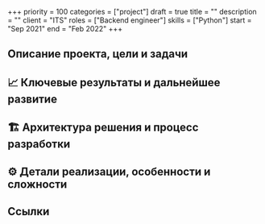 +++ 
priority    = 100
categories  = ["project"]
draft       = true
title       = ""
description = ""
client      = "ITS"
roles       = ["Backend engineer"]
skills      = ["Python"]
start       = "Sep 2021"
end         = "Feb 2022"
+++

## Описание проекта, цели и задачи 
## 📈 Ключевые результаты и дальнейшее развитие
## 🏗 Архитектура решения и процесс разработки
## ⚙️ Детали реализации, особенности и сложности
## Ссылки